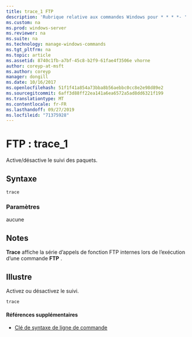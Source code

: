 ```yaml
---
title: trace_1 FTP
description: 'Rubrique relative aux commandes Windows pour * * * *- '
ms.custom: na
ms.prod: windows-server
ms.reviewer: na
ms.suite: na
ms.technology: manage-windows-commands
ms.tgt_pltfrm: na
ms.topic: article
ms.assetid: 8740c1fb-a7bf-45c8-b2f9-61fae4f3506e vhorne
author: coreyp-at-msft
ms.author: coreyp
manager: dongill
ms.date: 10/16/2017
ms.openlocfilehash: 51f1f41a854a73bba8b56aebbc0cc8e2e98d89e2
ms.sourcegitcommit: 6aff3d88ff22ea141a6ea6572a5ad8dd6321f199
ms.translationtype: MT
ms.contentlocale: fr-FR
ms.lasthandoff: 09/27/2019
ms.locfileid: "71375928"
---
```

# <a name="ftp-trace_1"></a>FTP : trace_1



Active/désactive le suivi des paquets.

## <a name="syntax"></a>Syntaxe

```
trace
```

### <a name="parameters"></a>Paramètres

aucune

## <a name="remarks"></a>Notes

**Trace** affiche la série d’appels de fonction FTP internes lors de l’exécution d’une commande **FTP** .

## <a name="BKMK_Examples"></a>Illustre

Activez ou désactivez le suivi.
```
trace
```

#### <a name="additional-references"></a>Références supplémentaires

-   [Clé de syntaxe de ligne de commande](command-line-syntax-key.md)